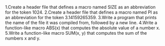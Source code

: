 1.Create a header file that defines a macro named SIZE as an abbreviation for the token 1024.
2.Create a header file that defines a macro named PI as an abbreviation for the token 3.14159265359.
3.Write a program that prints the name of the file it was compiled from, followed by a new line.
4.Write a function-like macro ABS(x) that computes the absolute value of a number x.
5.Write a function-like macro SUM(x, y) that computes the sum of the numbers x and y.
